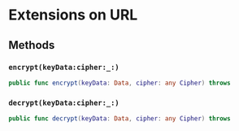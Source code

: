 # Extensions on URL

## Methods

### `encrypt(keyData:cipher:_:)`

``` swift
public func encrypt(keyData: Data, cipher: any Cipher) throws 
```

### `decrypt(keyData:cipher:_:)`

``` swift
public func decrypt(keyData: Data, cipher: any Cipher) throws 
```
